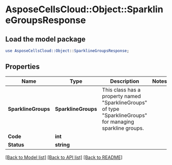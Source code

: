 # AsposeCellsCloud::Object::SparklineGroupsResponse 

## Load the model package
```perl
use AsposeCellsCloud::Object::SparklineGroupsResponse;
```

## Properties
Name | Type | Description | Notes
------------ | ------------- | ------------- | -------------
**SparklineGroups** | **SparklineGroups** | This class has a property named "SparklineGroups" of type "SparklineGroups" for managing sparkline groups. |
**Code** | **int** |  |
**Status** | **string** |  |  

[[Back to Model list]](../README.md#documentation-for-models) [[Back to API list]](../README.md#documentation-for-api-endpoints) [[Back to README]](../README.md)

